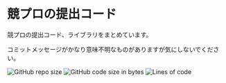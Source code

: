 # 競プロの提出コード

競プロの提出コード、ライブラリをまとめています。

コミットメッセージがかなり意味不明なものがありますが気にしないでください。

![GitHub repo size](https://img.shields.io/github/repo-size/pippi-sniper/Competitive-Programming)
![GitHub code size in bytes](https://img.shields.io/github/languages/code-size/pippi-sniper/Competitive-Programming)
![Lines of code](https://img.shields.io/tokei/lines/github/pippi-sniper/Competitive-Programming)
